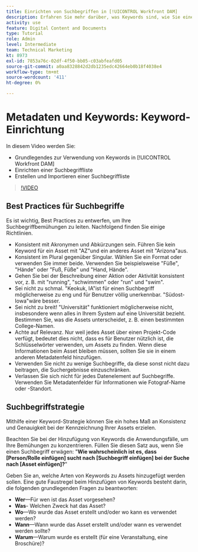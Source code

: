 ```yaml
---
title: Einrichten von Suchbegriffen in [!UICONTROL Workfront DAM]
description: Erfahren Sie mehr darüber, was Keywords sind, wie Sie eine Suchbegriffliste einrichten und wie Sie eine Liste mit Keywords erstellen und importieren in [!UICONTROL Workfront DAM].
activity: use
feature: Digital Content and Documents
type: Tutorial
role: Admin
level: Intermediate
team: Technical Marketing
kt: 8973
exl-id: 7853a76c-02df-4f50-bb05-c03abfeafd05
source-git-commit: a0aa8328842d2db1235edc42664eb0b18f4038e4
workflow-type: tm+mt
source-wordcount: '411'
ht-degree: 0%

---
```


# Metadaten und Keywords: Keyword-Einrichtung

In diesem Video werden Sie:

* Grundlegendes zur Verwendung von Keywords in [!UICONTROL Workfront DAM]
* Einrichten einer Suchbegriffliste
* Erstellen und Importieren einer Suchbegriffliste

>[!VIDEO](https://video.tv.adobe.com/v/335236/?quality=12)

## Best Practices für Suchbegriffe

Es ist wichtig, Best Practices zu entwerfen, um Ihre Suchbegriffbemühungen zu leiten. Nachfolgend finden Sie einige Richtlinien.

* Konsistent mit Akronymen und Abkürzungen sein. Führen Sie kein Keyword für ein Asset mit &quot;AZ&quot;und ein anderes Asset mit &quot;Arizona&quot;aus.
* Konsistent im Plural gegenüber Singular. Wählen Sie ein Format oder verwenden Sie immer beide. Verwenden Sie beispielsweise &quot;Füße&quot;, &quot;Hände&quot; oder &quot;Fuß, Füße&quot; und &quot;Hand, Hände&quot;.
* Gehen Sie bei der Beschreibung einer Aktion oder Aktivität konsistent vor, z. B. mit &quot;running&quot;, &quot;schwimmen&quot; oder &quot;run&quot; und &quot;swim&quot;.
* Sei nicht zu schmal. &quot;Keokuk, IA&quot;ist für einen Suchbegriff möglicherweise zu eng und für Benutzer völlig unerkennbar. &quot;Südost-Iowa&quot;wäre besser.
* Sei nicht zu breit! &quot;Universität&quot; funktioniert möglicherweise nicht, insbesondere wenn alles in Ihrem System auf eine Universität bezieht. Bestimmen Sie, was die Assets unterscheidet, z. B. einen bestimmten College-Namen.
* Achte auf Relevanz. Nur weil jedes Asset über einen Projekt-Code verfügt, bedeutet dies nicht, dass es für Benutzer nützlich ist, die Schlüsselwörter verwenden, um Assets zu finden. Wenn diese Informationen beim Asset bleiben müssen, sollten Sie sie in einem anderen Metadatenfeld hinzufügen.
* Verwenden Sie nicht zu wenige Suchbegriffe, da diese sonst nicht dazu beitragen, die Suchergebnisse einzuschränken.
* Verlassen Sie sich nicht für jedes Datenelement auf Suchbegriffe. Verwenden Sie Metadatenfelder für Informationen wie Fotograf-Name oder -Standort.

## Suchbegriffstrategie

Mithilfe einer Keyword-Strategie können Sie ein hohes Maß an Konsistenz und Genauigkeit bei der Kennzeichnung Ihrer Assets erzielen.

Beachten Sie bei der Hinzufügung von Keywords die Anwendungsfälle, um Ihre Bemühungen zu konzentrieren. Füllen Sie diesen Satz aus, wenn Sie einen Suchbegriff erwägen: &quot;**Wie wahrscheinlich ist es, dass [Person/Rolle einfügen] sucht nach [Suchbegriff einfügen] bei der Suche nach [Asset einfügen]?**&quot;

Geben Sie an, welche Arten von Keywords zu Assets hinzugefügt werden sollen. Eine gute Faustregel beim Hinzufügen von Keywords besteht darin, die folgenden grundlegenden Fragen zu beantworten:

* **Wer**—Für wen ist das Asset vorgesehen?
* **Was**- Welchen Zweck hat das Asset?
* **Wo**—Wo wurde das Asset erstellt und/oder wo kann es verwendet werden?
* **Wann**—Wann wurde das Asset erstellt und/oder wann es verwendet werden sollte?
* **Warum**—Warum wurde es erstellt (für eine Veranstaltung, eine Broschüre)?
